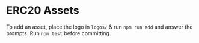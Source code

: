 ERC20 Assets
============

To add an asset, place the logo in `logos/` & run `npm run add` and answer the prompts. Run `npm test` before committing.
